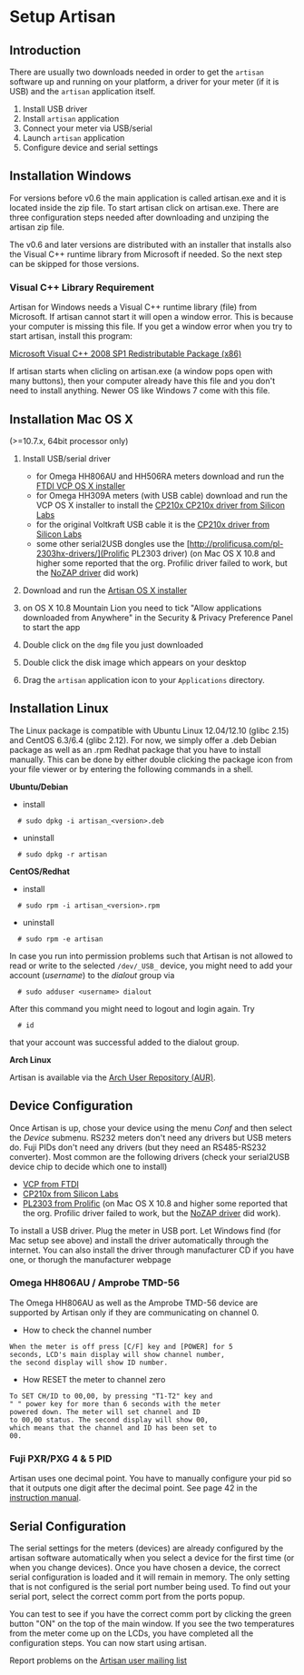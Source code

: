 Setup Artisan
=============

Introduction
------------

There are usually two downloads needed in order to get the `artisan` software up and running on your platform, a driver for your meter (if it is USB) and the `artisan` application itself. 

1. Install USB driver
2. Install `artisan` application
3. Connect your meter via USB/serial
4. Launch `artisan` application
5. Configure device and serial settings

Installation Windows
--------------------

For versions before v0.6 the main application is called artisan.exe and it is located inside the zip file. To start artisan click on artisan.exe. There are three configuration steps needed after downloading and unziping the artisan zip file.  

The v0.6 and later versions are distributed with an installer that installs also the Visual C++ runtime library from Microsoft if needed. So the next step can be skipped for those versions.
 
### Visual C++ Library Requirement

Artisan for Windows needs a Visual C++ runtime library (file) from Microsoft. If artisan cannot start it will open a window error. This is because your computer is missing this file.
If you get a window error when you try to start artisan, install this program:

[Microsoft Visual C++ 2008 SP1 Redistributable Package (x86)](http://www.microsoft.com/downloads/en/details.aspx?familyid=A5C84275-3B97-4AB7-A40D-3802B2AF5FC2&displaylang=en)

If artisan starts when clicling on artisan.exe (a window pops open with many buttons), then your computer already have this file and you don't need to install anything.
Newer OS like Windows 7 come with this file.


Installation Mac OS X
---------------------
(>=10.7.x, 64bit processor only)

1. Install USB/serial driver
   + for Omega HH806AU and HH506RA meters download and run the [FTDI VCP OS X installer](http://www.ftdichip.com/Drivers/VCP.htm)
   + for Omega HH309A meters (with USB cable) download and run the VCP OS X installer to install the [CP210x CP210x driver from Silicon Labs](http://www.silabs.com/products/mcu/Pages/USBtoUARTBridgeVCPDrivers.aspx)
   + for the original Voltkraft USB cable it is the [CP210x driver from Silicon Labs](http://www.silabs.com/products/mcu/Pages/USBtoUARTBridgeVCPDrivers.aspx)
   + some other serial2USB dongles use the [http://prolificusa.com/pl-2303hx-drivers/](Prolific PL2303 driver) (on Mac OS X 10.8 and higher some reported that the org. Profilic driver failed to work, but the [NoZAP driver](http://sourceforge.net/projects/osx-pl2303/) did work)

2. Download and run the [Artisan OS X installer](http://code.google.com/p/artisan/downloads/list)
3. on OS X 10.8 Mountain Lion you need to tick "Allow applications downloaded from Anywhere" in the Security & Privacy Preference Panel to start the app
4. Double click on the `dmg` file you just downloaded
5. Double click the disk image which appears on your desktop
6. Drag the `artisan` application icon to your `Applications` directory.

Installation Linux
------------------

The Linux package is compatible with Ubuntu Linux 12.04/12.10 (glibc 2.15) and CentOS 6.3/6.4 (glibc 2.12). For now, we simply offer a .deb Debian package as well as an .rpm Redhat package that you have to install manually. This can be done by either double clicking the package icon from your file viewer or by entering the following commands in a shell.

**Ubuntu/Debian**

+ install
      
```
  # sudo dpkg -i artisan_<version>.deb
```

+ uninstall

```
  # sudo dpkg -r artisan
```


**CentOS/Redhat**

+ install
   
```
  # sudo rpm -i artisan_<version>.rpm
```
   
+ uninstall
   
```
  # sudo rpm -e artisan
```


In case you run into permission problems such that Artisan is not allowed to read or write to the selected `/dev/_USB_` device, you might need to add your account (_username_) to the *dialout* group via

```
  # sudo adduser <username> dialout
```

After this command you might need to logout and login again. Try 

```
  # id
```

that your account was successful added to the dialout group.

**Arch Linux**

Artisan is available via the [Arch User Repository (AUR)](https://aur.archlinux.org/packages/artisan-roaster-scope/).


Device Configuration
--------------------

Once Artisan is up, chose your device using the menu *Conf* and then select the *Device* submenu. RS232 meters don't need any drivers but USB meters do. Fuji PIDs don't need any drivers (but they need an RS485-RS232 converter). Most common are the following drivers (check your serial2USB device chip to decide which one to install)

+ [VCP from FTDI](http://www.ftdichip.com/Drivers/VCP.htm)
+ [CP210x from Silicon Labs](http://www.silabs.com/products/mcu/Pages/USBtoUARTBridgeVCPDrivers.aspx)
+ [PL2303 from Prolific](http://prolificusa.com/pl-2303hx-drivers/) (on Mac OS X 10.8 and higher some reported that the org. Profilic driver failed to work, but the [NoZAP driver](http://sourceforge.net/projects/osx-pl2303/) did work).

To install a USB driver. Plug the meter in USB port. Let Windows find (for Mac setup see above) and install the driver automatically through the internet. You can also install the driver through manufacturer CD if you have one, or thorugh the manufacturer webpage

### Omega HH806AU / Amprobe TMD-56

The Omega HH806AU as well as the Amprobe TMD-56 device are supported by Artisan only if they are communicating on channel 0.

+ How to check the channel number

```
When the meter is off press [C/F] key and [POWER] for 5
seconds, LCD's main display will show channel number,
the second display will show ID number.
```

+ How RESET the meter to channel zero

```
To SET CH/ID to 00,00, by pressing "T1-T2" key and
" " power key for more than 6 seconds with the meter
powered down. The meter will set channel and ID
to 00,00 status. The second display will show 00,
which means that the channel and ID has been set to
00.
```

### Fuji PXR/PXG 4 & 5 PID

Artisan uses one decimal point. You have to manually configure your pid so that it outputs one digit after the  decimal point. See page 42 in the [instruction manual](http://www.instrumart.com/assets/PXR459_manual.pdf).


Serial Configuration
--------------------

The serial settings for the meters (devices) are already configured by the artisan software automatically when you select a device for the first time (or when you change devices). Once you have chosen a device, the correct serial configuration is loaded and it will remain in memory. The only setting that is not configured is the serial port number being used. 
To find out your serial port, select the correct comm port from the ports popup.

You can test to see if you have the correct comm port by clicking the green button "ON" on the top of the main window. If you see the two temperatures from the meter come up on the LCDs, you have completed all the configuration steps. You can now start using artisan.

Report problems on the [Artisan user mailing list](https://lists.mokelbu.de/listinfo/artisan-user)
    